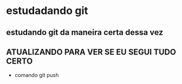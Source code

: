 # estudadando git

## estudando git da maneira certa dessa vez
## ATUALIZANDO PARA VER SE EU SEGUI TUDO CERTO
* comando git push